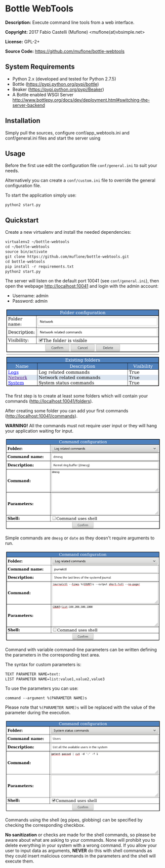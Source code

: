 Bottle WebTools
===============
**Description:** Execute command line tools from a web interface.

**Copyright:** 2017 Fabio Castelli (Muflone) <muflone(at)vbsimple.net>

**License:** GPL-2+

**Source Code:** https://github.com/muflone/bottle-webtools

System Requirements
-------------------

* Python 2.x (developed and tested for Python 2.7.5)
* Bottle (https://pypi.python.org/pypi/bottle)
* Beaker (https://pypi.python.org/pypi/Beaker)
* A Bottle enabled WSGI Server
  http://www.bottlepy.org/docs/dev/deployment.html#switching-the-server-backend

Installation
------------

Simply pull the sources, configure conf/app_webtools.ini and conf/general.ini
files and start the server using

Usage
-----

Before the first use edit the configuration file ```conf/general.ini``` to suit
your needs.

Alternatively you can create a ```conf/custom.ini``` file to override the
general configuration file.

To start the application simply use:

    python2 start.py

Quickstart
----------

Create a new virtualenv and install the needed dependencies:

    virtualenv2 ~/bottle-webtools
    cd ~/bottle-webtools
    source bin/activate
    git clone https://github.com/muflone/bottle-webtools.git
    cd bottle-webtools
    pip install -r requirements.txt
    python2 start.py

The server will listen on the default port 10041 (see ```conf/general.ini```),
then open the webpage <http://localhost:10041> and login with the admin account:

* Username: admin
* Password: admin

![Folder configuration](/docs/en/new-folder.png?raw=true "Folder configuration")

The first step is to create at least some folders which will contain
your commands (<http://localhost:10041/folders>).

After creating some folder you can add your first commands
(<http://localhost:10041/commands>).

**WARNING!** All the commands must not require user input or they will hang
your application waiting for input.

![Simple command](/docs/en/command-simple.png?raw=true "Simple command")

Simple commands are ```dmesg``` or ```date``` as they doesn't require arguments
to run.

![Command with parameters](/docs/en/command-with-parameters.png?raw=true "Command with parameters")

Command with variable command-line parameters can be written defining the
parameters in the corresponding text area.

The syntax for custom parameters is:

    TEXT PARAMETER NAME=text:
    LIST PARAMETER NAME=list:value1,value2,value3

To use the parameters you can use:

    command --argument %(PARAMETER NAME)s

Please note that ```%(PARAMETER NAME)s``` will be replaced with the value of the
parameter during the execution.

![Command with shell](/docs/en/command-with-shell.png?raw=true "Command with shell")

Commands using the shell (eg pipes, globbing) can be specified by checking the
corresponding checkbox.

**No sanitization** or checks are made for the shell commands, so please be
aware about what are asking to your commands. None will prohibit you to delete
everything in your system with a wrong command. If you allow your user to input
data as arguments, **NEVER** do this with shell commands as they could insert
malicious commands in the parameters and the shell will execute them.

